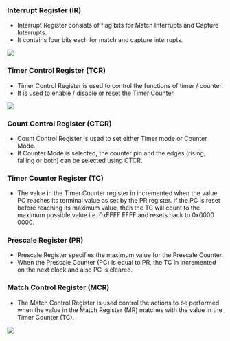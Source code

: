 ### Interrupt Register (IR)

* Interrupt Register consists of flag bits for Match Interrupts and Capture Interrupts.
* It contains four bits each for match and capture interrupts.

![](https://embetronicx.com/wp-content/uploads/2017/07/Interrupt-register.png)


### Timer Control Register (TCR)

* Timer Control Register is used to control the functions of timer / counter.
* It is used to enable / disable or reset the Timer Counter. 

![](https://embetronicx.com/wp-content/uploads/2017/07/timer-control-register.png)


### Count Control Register (CTCR)

* Count Control Register is used to set either Timer mode or Counter Mode.
* If Counter Mode is selected, the counter pin and the edges (rising, falling or both) can be selected using CTCR.


### Timer Counter Register (TC)

* The value in the Timer Counter register in incremented when the value PC reaches its terminal value
as set by the PR register. If the PC is reset before reaching its maximum value, then the TC will count to the maximum possible value i.e. 0xFFFF FFFF and resets  back to 0x0000 0000.


### Prescale Register (PR)

* Prescale Register specifies the maximum value for the Prescale Counter.
* When the Prescale Counter (PC) is equal to PR, the TC in incremented on the next clock and 
also PC is cleared.

### Match Control Register (MCR)

* The Match Control Register is used control the actions to be performed
when the value in the Match Register (MR) matches with the value in the Timer Counter (TC).

![](https://embetronicx.com/wp-content/uploads/2017/07/match-control-register.png)


